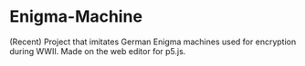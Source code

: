 # Enigma-Machine
(Recent) Project that imitates German Enigma machines used for encryption during WWII. Made on the web editor for p5.js.
